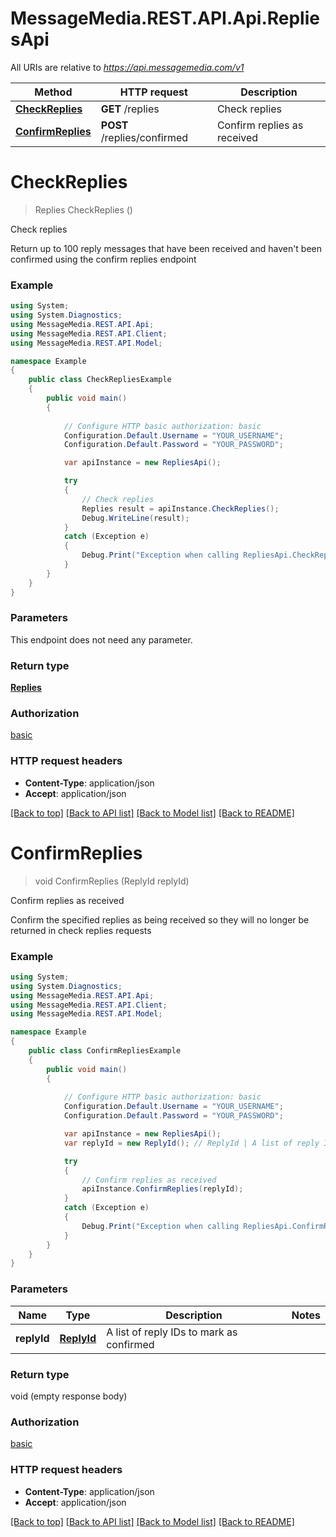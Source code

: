 # MessageMedia.REST.API.Api.RepliesApi

All URIs are relative to *https://api.messagemedia.com/v1*

Method | HTTP request | Description
------------- | ------------- | -------------
[**CheckReplies**](RepliesApi.md#checkreplies) | **GET** /replies | Check replies
[**ConfirmReplies**](RepliesApi.md#confirmreplies) | **POST** /replies/confirmed | Confirm replies as received


<a name="checkreplies"></a>
# **CheckReplies**
> Replies CheckReplies ()

Check replies

Return up to 100 reply messages that have been received and haven't been confirmed using the confirm replies endpoint

### Example
```csharp
using System;
using System.Diagnostics;
using MessageMedia.REST.API.Api;
using MessageMedia.REST.API.Client;
using MessageMedia.REST.API.Model;

namespace Example
{
    public class CheckRepliesExample
    {
        public void main()
        {
            
            // Configure HTTP basic authorization: basic
            Configuration.Default.Username = "YOUR_USERNAME";
            Configuration.Default.Password = "YOUR_PASSWORD";

            var apiInstance = new RepliesApi();

            try
            {
                // Check replies
                Replies result = apiInstance.CheckReplies();
                Debug.WriteLine(result);
            }
            catch (Exception e)
            {
                Debug.Print("Exception when calling RepliesApi.CheckReplies: " + e.Message );
            }
        }
    }
}
```

### Parameters
This endpoint does not need any parameter.

### Return type

[**Replies**](Replies.md)

### Authorization

[basic](../README.md#basic)

### HTTP request headers

 - **Content-Type**: application/json
 - **Accept**: application/json

[[Back to top]](#) [[Back to API list]](../README.md#documentation-for-api-endpoints) [[Back to Model list]](../README.md#documentation-for-models) [[Back to README]](../README.md)

<a name="confirmreplies"></a>
# **ConfirmReplies**
> void ConfirmReplies (ReplyId replyId)

Confirm replies as received

Confirm the specified replies as being received so they will no longer be returned in check replies requests

### Example
```csharp
using System;
using System.Diagnostics;
using MessageMedia.REST.API.Api;
using MessageMedia.REST.API.Client;
using MessageMedia.REST.API.Model;

namespace Example
{
    public class ConfirmRepliesExample
    {
        public void main()
        {
            
            // Configure HTTP basic authorization: basic
            Configuration.Default.Username = "YOUR_USERNAME";
            Configuration.Default.Password = "YOUR_PASSWORD";

            var apiInstance = new RepliesApi();
            var replyId = new ReplyId(); // ReplyId | A list of reply IDs to mark as confirmed

            try
            {
                // Confirm replies as received
                apiInstance.ConfirmReplies(replyId);
            }
            catch (Exception e)
            {
                Debug.Print("Exception when calling RepliesApi.ConfirmReplies: " + e.Message );
            }
        }
    }
}
```

### Parameters

Name | Type | Description  | Notes
------------- | ------------- | ------------- | -------------
 **replyId** | [**ReplyId**](ReplyId.md)| A list of reply IDs to mark as confirmed | 

### Return type

void (empty response body)

### Authorization

[basic](../README.md#basic)

### HTTP request headers

 - **Content-Type**: application/json
 - **Accept**: application/json

[[Back to top]](#) [[Back to API list]](../README.md#documentation-for-api-endpoints) [[Back to Model list]](../README.md#documentation-for-models) [[Back to README]](../README.md)

